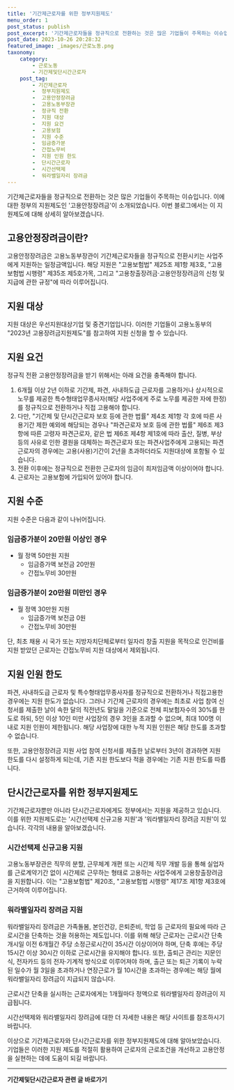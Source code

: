 ```yaml
---
title: '기간제근로자를 위한 정부지원제도'
menu_order: 1
post_status: publish
post_excerpt: '기간제근로자들을 정규직으로 전환하는 것은 많은 기업들이 주목하는 이슈입니다. 이에 대한 정부의 지원제도인  고용안정장려금 이 소개되었습니다. 이번 블로그에서는 이 지원제도에 대해 상세히 알아보겠습니다.'
post_date: 2023-10-26 20:28:32
featured_image: _images/근로노동.png
taxonomy:
    category:
        - 근로노동
        - 기간제및단시간근로자
    post_tag:
        - 기간제근로자
        -  정부지원제도
        -  고용안정장려금
        -  고용노동부장관
        -  정규직 전환
        -  지원 대상
        -  지원 요건
        -  고용보험
        -  지원 수준
        -  임금증가분
        -  간접노무비
        -  지원 인원 한도
        -  단시간근로자
        -  시간선택제
        -  워라밸일자리 장려금
---
```



기간제근로자들을 정규직으로 전환하는 것은 많은 기업들이 주목하는 이슈입니다. 이에 대한 정부의 지원제도인 '고용안정장려금'이 소개되었습니다. 이번 블로그에서는 이 지원제도에 대해 상세히 알아보겠습니다.

## 고용안정장려금이란?

고용안정장려금은 고용노동부장관이 기간제근로자들을 정규직으로 전환시키는 사업주에게 지원하는 일정금액입니다. 해당 지원은 "고용보험법" 제25조 제1항 제3호, "고용보험법 시행령" 제35조 제5호가목, 그리고 "고용창출장려금·고용안정장려금의 신청 및 지급에 관한 규정"에 따라 이루어집니다.

## 지원 대상

지원 대상은 우선지원대상기업 및 중견기업입니다. 이러한 기업들이 고용노동부의 "2023년 고용장려금지원제도"를 참고하여 지원 신청을 할 수 있습니다.

## 지원 요건

정규직 전환 고용안정장려금을 받기 위해서는 아래 요건을 충족해야 합니다.

1. 6개월 이상 2년 이하로 기간제, 파견, 사내하도급 근로자를 고용하거나 상시적으로 노무를 제공한 특수형태업무종사자(해당 사업주에게 주로 노무를 제공한 자에 한정)를 정규직으로 전환하거나 직접 고용해야 합니다.
2. 다만, "기간제 및 단시간근로자 보호 등에 관한 법률" 제4조 제1항 각 호에 따른 사용기간 제한 예외에 해당되는 경우나 "파견근로자 보호 등에 관한 법률" 제6조 제3항에 따른 고령자 파견근로자, 같은 법 제6조 제4항 제1호에 따라 출산, 질병, 부상 등의 사유로 인한 결원을 대체하는 파견근로자 또는 파견사업주에게 고용되는 파견근로자의 경우에는 고용(사용)기간이 2년을 초과하더라도 지원대상에 포함될 수 있습니다.
3. 전환 이후에는 정규직으로 전환한 근로자의 임금이 최저임금액 이상이어야 합니다.
4. 근로자는 고용보험에 가입되어 있어야 합니다.

## 지원 수준

지원 수준은 다음과 같이 나뉘어집니다.

### 임금증가분이 20만원 이상인 경우

- 월 정액 50만원 지원
  - 임금증가액 보전금 20만원
  - 간접노무비 30만원

### 임금증가분이 20만원 미만인 경우

- 월 정액 30만원 지원
  - 임금증가액 보전금 0원
  - 간접노무비 30만원

단, 최초 채용 시 국가 또는 지방자치단체로부터 일자리 창출 지원을 목적으로 인건비를 지원 받았던 근로자는 간접노무비 지원 대상에서 제외됩니다.

## 지원 인원 한도

파견, 사내하도급 근로자 및 특수형태업무종사자를 정규직으로 전환하거나 직접고용한 경우에는 지원 한도가 없습니다. 그러나 기간제 근로자의 경우에는 최초로 사업 참여 신청서를 제출한 날이 속한 달의 직전년도 말일을 기준으로 전체 피보험자수의 30%를 한도로 하되, 5인 이상 10인 미만 사업장의 경우 3인을 초과할 수 없으며, 최대 100명 이내로 지원 인원이 제한됩니다. 해당 사업장에 대한 누적 지원 인원은 해당 한도를 초과할 수 없습니다.

또한, 고용안정장려금 지원 사업 참여 신청서를 제출한 날로부터 3년이 경과하면 지원 한도를 다시 설정하게 되는데, 기존 지원 한도보다 적을 경우에는 기존 지원 한도를 따릅니다.

## 단시간근로자를 위한 정부지원제도

기간제근로자뿐만 아니라 단시간근로자에게도 정부에서는 지원을 제공하고 있습니다. 이를 위한 지원제도로는 '시간선택제 신규고용 지원'과 '워라밸일자리 장려금 지원'이 있습니다. 각각의 내용을 알아보겠습니다.

### 시간선택제 신규고용 지원

고용노동부장관은 직무의 분할, 근무체계 개편 또는 시간제 직무 개발 등을 통해 실업자를 근로계약기간 없이 시간제로 근무하는 형태로 고용하는 사업주에게 고용창출장려금을 지원합니다. 이는 "고용보험법" 제20조, "고용보험법 시행령" 제17조 제1항 제3호에 근거하여 이루어집니다.

### 워라밸일자리 장려금 지원

워라밸일자리 장려금은 가족돌봄, 본인건강, 은퇴준비, 학업 등 근로자의 필요에 따라 근로시간을 단축하는 것을 허용하는 제도입니다. 이를 위해 해당 근로자는 근로시간 단축 개시일 이전 6개월간 주당 소정근로시간이 35시간 이상이어야 하며, 단축 후에는 주당 15시간 이상 30시간 이하로 근로시간을 유지해야 합니다. 또한, 출퇴근 관리는 지문인식, 전자카드 등의 전자·기계적 방식으로 이루어져야 하며, 출근 또는 퇴근 기록이 누락된 일수가 월 3일을 초과하거나 연장근로가 월 10시간을 초과하는 경우에는 해당 월에 워라밸일자리 장려금이 지급되지 않습니다.

근로시간 단축을 실시하는 근로자에게는 1개월마다 정액으로 워라밸일자리 장려금이 지급됩니다.

시간선택제와 워라밸일자리 장려금에 대한 더 자세한 내용은 해당 사이트를 참조하시기 바랍니다.

이상으로 기간제근로자와 단시간근로자를 위한 정부지원제도에 대해 알아보았습니다. 기업들은 이러한 지원 제도를 적절히 활용하여 근로자의 근로조건을 개선하고 고용안정을 실현하는 데에 도움이 되길 바랍니다.
<!-- wp:separator -->
<hr class="wp-block-separator has-alpha-channel-opacity"/>
<!-- /wp:separator -->

<!-- wp:group {"backgroundColor":"base","layout":{"type":"constrained"}} -->
<div class="wp-block-group has-base-background-color has-background"><!-- wp:paragraph {"align":"center","fontSize":"medium"} -->
<p class="has-text-align-center has-large-font-size"><strong>기간제및단시간근로자 관련 글 바로가기</strong></p>
<!-- /wp:paragraph -->


<!-- wp:latest-posts
{"categories":[{"id":10536,"count":19,"description":"","link":"https://uknowlaw.com/category/%ea%b8%b0%ea%b0%84%ec%a0%9c%eb%b0%8f%eb%8b%a8%ec%8b%9c%ea%b0%84%ea%b7%bc%eb%a1%9c%ec%9e%90/","name":"기간제및단시간근로자","slug":"기간제및단시간근로자","taxonomy":"category","parent":0,"meta":[],"_links":{"self":[{"href":"https://uknowlaw.com/wp-json/wp/v2/categories/10536"}],"collection":[{"href":"https://uknowlaw.com/wp-json/wp/v2/categories"}],"about":[{"href":"https://uknowlaw.com/wp-json/wp/v2/taxonomies/category"}],"wp:post_type":[{"href":"https://uknowlaw.com/wp-json/wp/v2/posts?categories=10536"}],"curies":[{"name":"wp","href":"https://api.w.org/{rel}","templated":true}]}}],"postsToShow":100,"excerptLength":28,"postLayout":"grid","columns":2,"featuredImageAlign":"left","featuredImageSizeSlug":"large","fontSize":18px} /--></div>
<!-- /wp:group -->